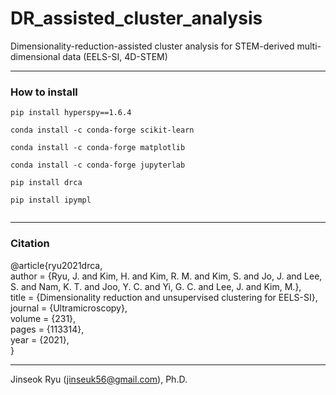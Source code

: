 # DR_assisted_cluster_analysis

Dimensionality-reduction-assisted cluster analysis for STEM-derived multi-dimensional data (EELS-SI, 4D-STEM)

___

### How to install
<code>pip install hyperspy==1.6.4  
conda install -c conda-forge scikit-learn  
conda install -c conda-forge matplotlib  
conda install -c conda-forge jupyterlab  
pip install drca  
pip install ipympl  
</code>

___

### Citation
@article{ryu2021drca,<br>
author = {Ryu, J. and Kim, H. and Kim, R. M. and Kim, S. and Jo, J. and Lee, S. and Nam, K. T. and Joo, Y. C. and Yi, G. C. and Lee, J. and Kim, M.},<br>
title = {Dimensionality reduction and unsupervised clustering for EELS-SI},<br>
journal = {Ultramicroscopy},<br>
volume = {231},<br>
pages = {113314},<br>
year = {2021},<br>
}

___
Jinseok Ryu ([jinseuk56@gmail.com](mailto:jinseuk56@gmail.com)), Ph.D.

